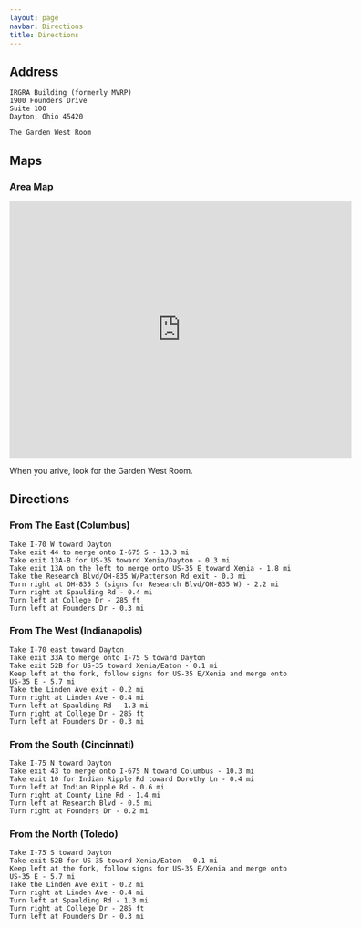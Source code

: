 ```yaml
---
layout: page
navbar: Directions
title: Directions
---
```


## Address

    IRGRA Building (formerly MVRP) 
    1900 Founders Drive
    Suite 100
    Dayton, Ohio 45420

    The Garden West Room

## Maps

### Area Map

<div class="Flexible-container">
<iframe src="https://www.google.com/maps/embed?pb=!1m14!1m8!1m3!1d12275.386046244717!2d-84.108865!3d39.72063199999965!3m2!1i1024!2i768!4f13.1!3m3!1m2!1s0x884084ce4ecc8bd7%3A0xb31483e6b5b66995!2sMiami+Valley+Research+Park!5e0!3m2!1sen!2s!4v1398360461884" width="600" height="450" frameborder="0" style="border:0"></iframe>
</div>

When you arive, look for the Garden West Room.

## Directions

### From The East (Columbus)

    Take I-70 W toward Dayton
    Take exit 44 to merge onto I-675 S - 13.3 mi
    Take exit 13A-B for US-35 toward Xenia/Dayton - 0.3 mi
    Take exit 13A on the left to merge onto US-35 E toward Xenia - 1.8 mi
    Take the Research Blvd/OH-835 W/Patterson Rd exit - 0.3 mi
    Turn right at OH-835 S (signs for Research Blvd/OH-835 W) - 2.2 mi
    Turn right at Spaulding Rd - 0.4 mi
    Turn left at College Dr - 285 ft
    Turn left at Founders Dr - 0.3 mi

### From The West (Indianapolis)

    Take I-70 east toward Dayton
    Take exit 33A to merge onto I-75 S toward Dayton
    Take exit 52B for US-35 toward Xenia/Eaton - 0.1 mi
    Keep left at the fork, follow signs for US-35 E/Xenia and merge onto US-35 E - 5.7 mi
    Take the Linden Ave exit - 0.2 mi
    Turn right at Linden Ave - 0.4 mi
    Turn left at Spaulding Rd - 1.3 mi
    Turn right at College Dr - 285 ft
    Turn left at Founders Dr - 0.3 mi


### From the South (Cincinnati)

    Take I-75 N toward Dayton
    Take exit 43 to merge onto I-675 N toward Columbus - 10.3 mi
    Take exit 10 for Indian Ripple Rd toward Dorothy Ln - 0.4 mi
    Turn left at Indian Ripple Rd - 0.6 mi
    Turn right at County Line Rd - 1.4 mi
    Turn left at Research Blvd - 0.5 mi
    Turn right at Founders Dr - 0.2 mi


### From the North (Toledo)

    Take I-75 S toward Dayton
    Take exit 52B for US-35 toward Xenia/Eaton - 0.1 mi
    Keep left at the fork, follow signs for US-35 E/Xenia and merge onto US-35 E - 5.7 mi
    Take the Linden Ave exit - 0.2 mi
    Turn right at Linden Ave - 0.4 mi
    Turn left at Spaulding Rd - 1.3 mi
    Turn right at College Dr - 285 ft
    Turn left at Founders Dr - 0.3 mi
